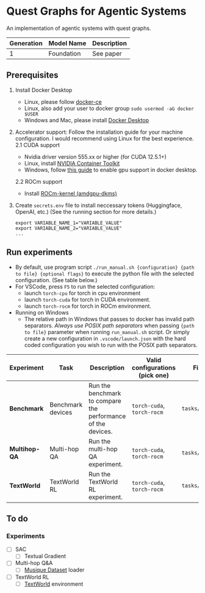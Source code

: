 # Quest Graphs for Agentic Systems

An implementation of agentic systems with quest graphs.

| Generation | Model Name | Description |
| ---------- | ---------- | ----------- |
| 1          | Foundation | See paper   |

## Prerequisites

1.  Install Docker Desktop

    -   Linux, please follow [docker-ce](https://www.linode.com/docs/guides/installing-and-using-docker-on-ubuntu-and-debian/)
    -   Linux, also add your user to docker group `sudo usermod -aG docker $USER`
    -   Windows and Mac, please install [Docker Desktop](https://www.docker.com/products/docker-desktop)

2.  Accelerator support: Follow the installation guide for your machine configuration. I would recommend using Linux for the best experience.
    2.1 CUDA support

    -   Nvidia driver version 555.xx or higher (for CUDA 12.5.1+)
    -   Linux, install [NVIDIA Container Toolkit](https://docs.nvidia.com/datacenter/cloud-native/container-toolkit/latest/install-guide.html)
    -   Windows, follow [this guide](https://docs.docker.com/desktop/gpu/) to enable gpu support in docker desktop.

    2.2 ROCm support

    -   Install [ROCm-kernel (amdgpu-dkms)](https://rocm.docs.amd.com/projects/install-on-linux/en/latest/how-to/docker.html)

3.  Create `secrets.env` file to install neccessary tokens (Huggingface, OpenAI, etc.) (See the running section for more details.)
    ```
    export VARIABLE_NAME_1="VARIABLE_VALUE"
    export VARIABLE_NAME_2="VARIABLE_VALUE"
    ...
    ```

## Run experiments

-   By default, use program script `./run_manual.sh {configuration} {path to file} {optional flags}` to execute the python file with the selected configuration. (See table below.)
-   For VSCode, press `F5` to run the selected configuration:
    -   launch `torch-cpu` for torch in cpu environment
    -   launch `torch-cuda` for torch in CUDA environment.
    -   launch `torch-rocm` for torch in ROCm environment.
-   Running on Windows
    -   The relative path in Windows that passes to docker has invalid path separators. _Always use POSIX path separators_ when passing `{path to file}` parameter when running `run_manual.sh` script. Or simply create a new configuration in `.vscode/launch.json` with the hard coded configuration you wish to run with the POSIX path separators.

| Experiment      | Task              | Description                                                  | Valid configurations (pick one) | File (--flags)         | Required env vars |
| --------------- | ----------------- | ------------------------------------------------------------ | ------------------------------- | ---------------------- | ----------------- |
| **Benchmark**   | Benchmark devices | Run the benchmark to compare the performance of the devices. | `torch-cuda`, `torch-rocm`      | `tasks/benchmark.py`   | -                 |
| **Multihop-QA** | Multi-hop QA      | Run the multi-hop QA experiment.                             | `torch-cuda`, `torch-rocm`      | `tasks/qa_multihop.py` | -                 |
| **TextWorld**   | TextWorld RL      | Run the TextWorld RL experiment.                             | `torch-cuda`, `torch-rocm`      | `tasks/textworld.py`   | -                 |

## To do

### Experiments

-   [ ] SAC
    -   [ ] Textual Gradient
-   [ ] Multi-hop Q&A
    -   [ ] [Musique Dataset](https://github.com/StonyBrookNLP/musique) loader
-   [ ] TextWorld RL
    -   [ ] [TextWorld](https://github.com/microsoft/TextWorld) environment
